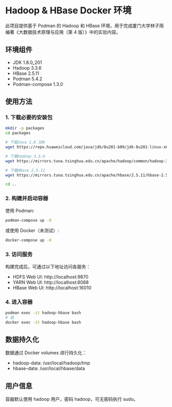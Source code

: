 # Hadoop & HBase Docker 环境

此项目提供基于 Podman 的 Hadoop 和 HBase 环境，用于完成厦门大学林子雨编著《大数据技术原理与应用（第 4 版）》中的实验内容。

## 环境组件

- JDK 1.8.0_201
- Hadoop 3.3.6
- HBase 2.5.11
- Podman 5.4.2
- Podman-compose 1.3.0

## 使用方法

### 1. 下载必要的安装包

```bash
mkdir -p packages
cd packages

# 下载Java 1.8 JDK
wget https://repo.huaweicloud.com/java/jdk/8u201-b09/jdk-8u201-linux-x64.tar.gz

# 下载Hadoop 3.3.6
wget https://mirrors.tuna.tsinghua.edu.cn/apache/hadoop/common/hadoop-3.3.6/hadoop-3.3.6.tar.gz

# 下载HBase 2.5.11
wget https://mirrors.tuna.tsinghua.edu.cn/apache/hbase/2.5.11/hbase-2.5.11-hadoop3-bin.tar.gz

cd ..
```

### 2. 构建并启动容器

使用 Podman:

```bash
podman-compose up -d
```

或使用 Docker（未测试）:

```bash
docker-compose up -d
```

### 3. 访问服务

构建完成后，可通过以下地址访问各服务：

- HDFS Web UI: http://localhost:9870
- YARN Web UI: http://localhost:8088
- HBase Web UI: http://localhost:16010

### 4. 进入容器

```bash
podman exec -it hadoop-hbase bash
# 或
docker exec -it hadoop-hbase bash
```

## 数据持久化

数据通过 Docker volumes 进行持久化：

- hadoop-data: /usr/local/hadoop/tmp
- hbase-data: /usr/local/hbase/data

## 用户信息

容器默认使用 hadoop 用户，密码 hadoop，可无密码执行 sudo。